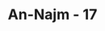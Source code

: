 ---
title: "An-Najm - 17"
no: 17
arabic_no: ١٧
ayah: مَا زَاغَ الْبَصَرُ وَمَا طَغٰى
translation: "penglihatannya (Muhammad) tidak menyimpang dari yang dilihatnya itu dan tidak (pula) melampauinya."
tafsir: "Kemudian dalam ayat ini Allah menjelaskan lagi bahwa tatkala Rasulullah saw melihat Jibril di sana, ia tidak berpaling dari memandang semua keajaiban Sidratul Muntaha sesuai dengan apa yang telah diizinkan Allah kepadanya untuk dilihat. Dan ia tidak pula melampaui batas kecuali apa yang telah diizinkan kepadanya."
---
